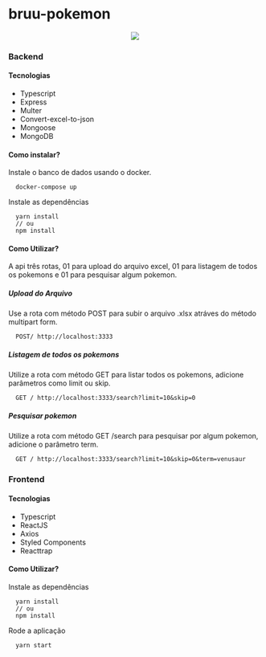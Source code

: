 # bruu-pokemon

<p align="center">
  <img src="https://uploaddeimagens.com.br/images/003/367/422/full/Grupo_59.png?1628118904" />
</p>

### Backend

#### Tecnologias

- Typescript
- Express
- Multer
- Convert-excel-to-json
- Mongoose
- MongoDB

#### Como instalar?

Instale o banco de dados usando o docker.

```
  docker-compose up
```

Instale as dependências

```
  yarn install
  // ou
  npm install
```

#### Como Utilizar?

A api três rotas, 01 para upload do arquivo excel, 01 para listagem de todos os pokemons e 01 para pesquisar algum pokemon.

##### Upload do Arquivo

Use a rota com método POST para subir o arquivo .xlsx atráves do método multipart form.

```
  POST/ http://localhost:3333
```

##### Listagem de todos os pokemons

Utilize a rota com método GET para listar todos os pokemons, adicione parâmetros como limit ou skip.

```
  GET / http://localhost:3333/search?limit=10&skip=0
```

##### Pesquisar pokemon

Utilize a rota com método GET /search para pesquisar por algum pokemon, adicione o parâmetro term.

```
  GET / http://localhost:3333/search?limit=10&skip=0&term=venusaur
```

### Frontend

#### Tecnologias

- Typescript
- ReactJS
- Axios
- Styled Components
- Reacttrap

#### Como Utilizar?

Instale as dependências

```
  yarn install
  // ou
  npm install
```

Rode a aplicação

```
  yarn start
```
